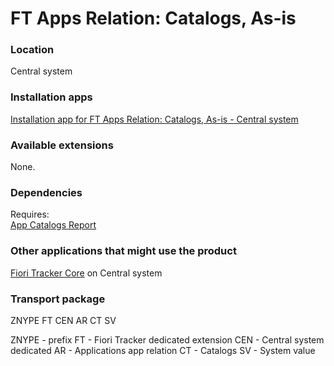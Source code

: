 # FT Apps Relation: Catalogs, As-is

### Location
Central system

### Installation apps
[Installation app for FT Apps Relation: Catalogs, As-is - Central system](in-ft-apps-rel-cat-asis.md)

### Available extensions
None.

### Dependencies
Requires:  
[App Catalogs Report](ac.md)

### Other applications that might use the product
[Fiori Tracker Core](ft-core.md) on Central system

### Transport package
ZNYPE FT CEN AR CT SV

ZNYPE - prefix
FT - Fiori Tracker dedicated extension
CEN - Central system dedicated
AR - Applications app relation
CT - Catalogs
SV - System value